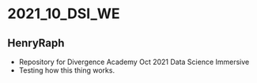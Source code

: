 # 2021_10_DSI_WE
## HenryRaph 
* Repository for Divergence Academy Oct 2021 Data Science Immersive
* Testing how this thing works.
